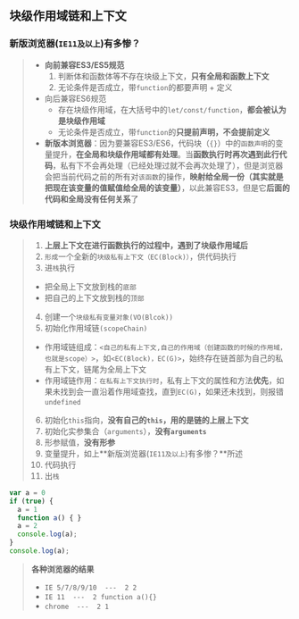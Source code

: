 ## 块级作用域链和上下文

### 新版浏览器(`IE11及以上`)有多惨？

> + **向前兼容ES3/ES5规范**
>   1. 判断体和函数体等不存在块级上下文，**只有全局和函数上下文**
>   2. 无论条件是否成立，带`function`的都要声明 + 定义
> + 向后兼容ES6规范
>   + 存在块级作用域，在大括号中的`let/const/function`，**都会被认为是块级作用域**
>   + 无论条件是否成立，带`function`的**只提前声明，不会提前定义**
> + **新版本浏览器**：因为要兼容ES3/ES6，代码块（`{}`）中的`函数声明`的变量提升，**在全局和块级作用域都有处理**。当**函数执行时再次遇到此行代码**，私有下不会再处理（已经处理过就不会再次处理了），但是浏览器会把当前代码之前的所有对`该函数`的操作，**映射给全局一份（其实就是把现在该变量的值赋值给全局的该变量）**，以此兼容ES3，但是它**后面的代码和全局没有任何关系**了



### 块级作用域链和上下文

>1. **上层上下文在进行函数执行的过程中，遇到了块级作用域后**
>2. `形成`一个全新的`块级私有上下文（EC(Block)）`，供代码执行
>3. 进`栈`执行
>   + 把全局上下文放到栈的`底部`
>   + 把自己的上下文放到栈的`顶部`
>4. 创建一个`块级私有变量对象(VO(Blcok))`
>5. 初始化作用域链`(scopeChain)`
>   - 作用域链组成：`<自己的私有上下文,自己的作用域（创建函数的时候的作用域，也就是scope）>`，如`<EC(Block)，EC(G)>`，始终存在链首部为自己的私有上下文，链尾为全局上下文
>   - 作用域链作用：`在私有上下文执行时`，私有上下文的属性和方法**优先**，如果未找到会一直沿着作用域查找，直到`EC(G)`，如果还未找到，则报错`undefined`
>6. 初始化`this`指向，**没有自己的`this`，用的是链的上层上下文**
>7. 初始化实参集合（`arguments`），**没有`arguments`**
>8. 形参赋值，**没有形参**
>9. 变量提升，如上**新版浏览器(`IE11及以上`)有多惨？**所述
>10. 代码执行
>11. 出`栈`



```js
var a = 0
if (true) {
  a = 1
  function a() { }
  a = 2
  console.log(a);
}
console.log(a);
```

>**各种浏览器的结果**
>
>+ `IE 5/7/8/9/10  ---  2 2`
>+ `IE 11  ---  2 function a(){}`
>+ `chrome  ---  2 1`

